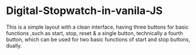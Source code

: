 # Digital-Stopwatch-in-vanila-JS
This is a simple layout with a clean interface, having three buttons for basic functions ,such as start, stop, reset &amp; a single button, technically a fourth button, which can be used for two basic functions of start and stop buttons, dually. 
